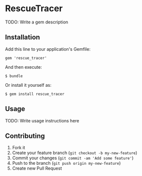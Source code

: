 # RescueTracer

TODO: Write a gem description

## Installation

Add this line to your application's Gemfile:

    gem 'rescue_tracer'

And then execute:

    $ bundle

Or install it yourself as:

    $ gem install rescue_tracer

## Usage

TODO: Write usage instructions here

## Contributing

1. Fork it
2. Create your feature branch (`git checkout -b my-new-feature`)
3. Commit your changes (`git commit -am 'Add some feature'`)
4. Push to the branch (`git push origin my-new-feature`)
5. Create new Pull Request
